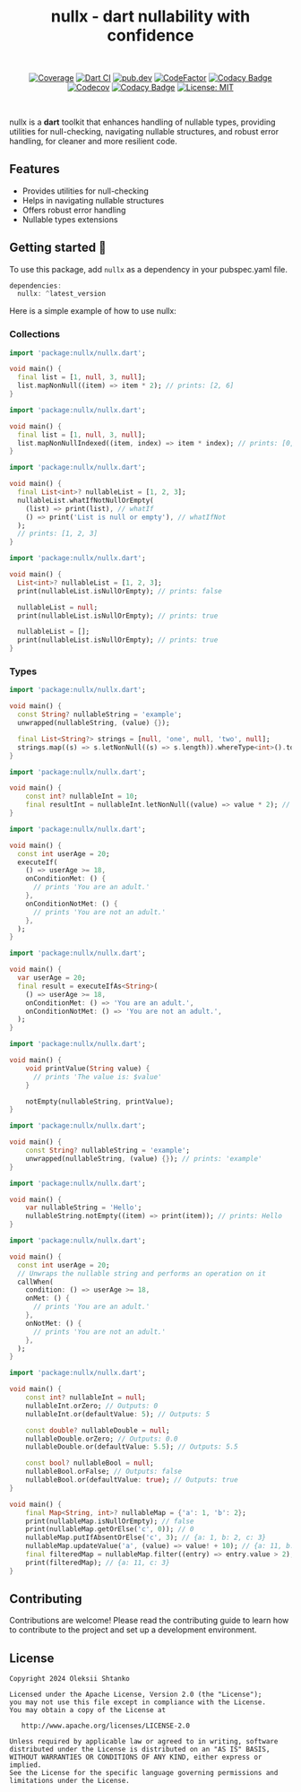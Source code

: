<h1 align="center">nullx - dart nullability with confidence</h1></br>

<p align="center">
  <a href="https://github.com/ashtanko/nullx/actions/workflows/coverage.yml"><img alt="Coverage" src="https://github.com/ashtanko/nullx/actions/workflows/coverage.yml/badge.svg"/></a>
  <a href="https://github.com/ashtanko/nullx/actions/workflows/build.yml"><img alt="Dart CI" src="https://github.com/ashtanko/nullx/actions/workflows/build.yml/badge.svg"/></a>
  <a href="https://pub.dev/packages/nullx"><img alt="pub.dev" src="https://img.shields.io/pub/v/nullx?label=nullx"/></a>
  <a href="https://www.codefactor.io/repository/github/ashtanko/nullx"><img alt="CodeFactor" src="https://www.codefactor.io/repository/github/ashtanko/nullx/badge"/></a>
  <a href="https://app.codacy.com/gh/ashtanko/nullx/dashboard?utm_source=gh&utm_medium=referral&utm_content=&utm_campaign=Badge_grade"><img alt="Codacy Badge" src="https://app.codacy.com/project/badge/Grade/badee387cb23488c9091051b572c47f1"/></a>
  <a href="https://codecov.io/github/ashtanko/nullx"><img alt="Codecov" src="https://codecov.io/github/ashtanko/nullx/graph/badge.svg?token=D4JQVJUE1M"/></a>
  <a href="https://app.codacy.com/gh/ashtanko/nullx/dashboard?utm_source=gh&utm_medium=referral&utm_content=&utm_campaign=Badge_coverage"><img alt="Codacy Badge" src="https://app.codacy.com/project/badge/Coverage/badee387cb23488c9091051b572c47f1"/></a>
  <a href="https://github.com/ashtanko/the-algorithms/blob/main/LICENSE"><img alt="License: MIT" src="https://img.shields.io/badge/License-MIT-yellow.svg"/></a>
</p><br>

nullx is a **dart** toolkit that enhances handling of nullable types, providing utilities for null-checking, navigating nullable structures, and robust error handling, for cleaner and more resilient code.

## Features

- Provides utilities for null-checking
- Helps in navigating nullable structures
- Offers robust error handling
- Nullable types extensions

## Getting started 🎉

To use this package, add `nullx` as a dependency in your pubspec.yaml file.

```dart
dependencies:
  nullx: ^latest_version
```

Here is a simple example of how to use nullx:

### Collections

```dart
import 'package:nullx/nullx.dart';

void main() {
  final list = [1, null, 3, null];
  list.mapNonNull((item) => item * 2); // prints: [2, 6]
}
```

```dart
import 'package:nullx/nullx.dart';

void main() {
  final list = [1, null, 3, null];
  list.mapNonNullIndexed((item, index) => item * index); // prints: [0, 6]
}
```

```dart
import 'package:nullx/nullx.dart';

void main() {
  final List<int>? nullableList = [1, 2, 3];
  nullableList.whatIfNotNullOrEmpty(
    (list) => print(list), // whatIf
    () => print('List is null or empty'), // whatIfNot
  );
  // prints: [1, 2, 3]
}
```

```dart
import 'package:nullx/nullx.dart';

void main() {
  List<int>? nullableList = [1, 2, 3];
  print(nullableList.isNullOrEmpty); // prints: false

  nullableList = null;
  print(nullableList.isNullOrEmpty); // prints: true

  nullableList = [];
  print(nullableList.isNullOrEmpty); // prints: true
}
```

### Types

```dart
import 'package:nullx/nullx.dart';

void main() {
  const String? nullableString = 'example';
  unwrapped(nullableString, (value) {});

  final List<String?> strings = [null, 'one', null, 'two', null];
  strings.map((s) => s.letNonNull((s) => s.length)).whereType<int>().toList();
}
```

```dart
import 'package:nullx/nullx.dart';

void main() {
    const int? nullableInt = 10;
    final resultInt = nullableInt.letNonNull((value) => value * 2); // prints: 2
}
```

```dart
import 'package:nullx/nullx.dart';

void main() {
  const int userAge = 20;
  executeIf(
    () => userAge >= 18,
    onConditionMet: () {
      // prints 'You are an adult.'
    },
    onConditionNotMet: () {
      // prints 'You are not an adult.'
    },
  );
}
```

```dart
import 'package:nullx/nullx.dart';

void main() {
  var userAge = 20;
  final result = executeIfAs<String>(
    () => userAge >= 18,
    onConditionMet: () => 'You are an adult.',
    onConditionNotMet: () => 'You are not an adult.',
  );
}
```

```dart
import 'package:nullx/nullx.dart';

void main() {
    void printValue(String value) {
      // prints 'The value is: $value'
    }

    notEmpty(nullableString, printValue);
}
```

```dart
import 'package:nullx/nullx.dart';

void main() {
    const String? nullableString = 'example';
    unwrapped(nullableString, (value) {}); // prints: 'example'
}
```

```dart
import 'package:nullx/nullx.dart';

void main() {
    var nullableString = 'Hello';
    nullableString.notEmpty((item) => print(item)); // prints: Hello
}
```

```dart
import 'package:nullx/nullx.dart';

void main() {
  const int userAge = 20;
  // Unwraps the nullable string and performs an operation on it
  callWhen(
    condition: () => userAge >= 18,
    onMet: () {
      // prints 'You are an adult.'
    },
    onNotMet: () {
      // prints 'You are not an adult.'
    },
  );
}

```

```dart
import 'package:nullx/nullx.dart';

void main() {
    const int? nullableInt = null;
    nullableInt.orZero; // Outputs: 0
    nullableInt.or(defaultValue: 5); // Outputs: 5

    const double? nullableDouble = null;
    nullableDouble.orZero; // Outputs: 0.0
    nullableDouble.or(defaultValue: 5.5); // Outputs: 5.5

    const bool? nullableBool = null;
    nullableBool.orFalse; // Outputs: false
    nullableBool.or(defaultValue: true); // Outputs: true
}
```

```dart
void main() {
    final Map<String, int>? nullableMap = {'a': 1, 'b': 2};
    print(nullableMap.isNullOrEmpty); // false
    print(nullableMap.getOrElse('c', 0)); // 0
    nullableMap.putIfAbsentOrElse('c', 3); // {a: 1, b: 2, c: 3}
    nullableMap.updateValue('a', (value) => value! + 10); // {a: 11, b: 2, c: 3}
    final filteredMap = nullableMap.filter((entry) => entry.value > 2);
    print(filteredMap); // {a: 11, c: 3}
}
```

## Contributing

Contributions are welcome! Please read the contributing guide to learn how to contribute to the project and set up a development environment.

## License

```plain
Copyright 2024 Oleksii Shtanko

Licensed under the Apache License, Version 2.0 (the "License");
you may not use this file except in compliance with the License.
You may obtain a copy of the License at

   http://www.apache.org/licenses/LICENSE-2.0

Unless required by applicable law or agreed to in writing, software
distributed under the License is distributed on an "AS IS" BASIS,
WITHOUT WARRANTIES OR CONDITIONS OF ANY KIND, either express or implied.
See the License for the specific language governing permissions and
limitations under the License.
```
